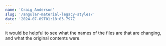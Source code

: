 ```yaml
---
name: 'Craig Anderson'
slug: '/angular-material-legacy-styles/'
date: '2024-07-09T01:18:03.797Z'
---
```


it would be helpful to see what the names of the files are that are changing, and what the original contents were.
